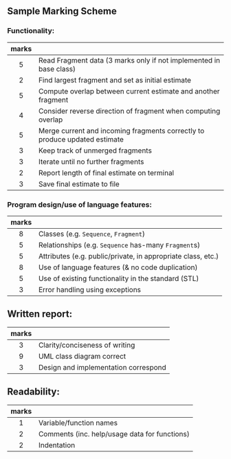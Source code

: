 ## Sample Marking Scheme

### Functionality:

| marks |  |
|:-----:|:----|
| 5 | Read Fragment data (3 marks only if not implemented in base class) |
| 2 | Find largest fragment and set as initial estimate |
| 5 | Compute overlap between current estimate and another fragment |
| 4 | Consider reverse direction of fragment when computing overlap |
| 5 | Merge current and incoming fragments correctly to produce updated estimate |
| 3 | Keep track of unmerged fragments |
| 3 | Iterate until no further fragments |
| 2 | Report length of final estimate on terminal |
| 3 | Save final estimate to file |

### Program design/use of language features:

| marks |  |
|:-----:|:----|
| 8 | Classes (e.g. `Sequence`, `Fragment`) |
| 5 | Relationships (e.g. `Sequence` has-many `Fragment`s) | 
| 5 | Attributes (e.g. public/private, in appropriate class, etc.) |
| 8 | Use of language features (& no code duplication) |
| 5 | Use of existing functionality in the standard (STL) |
| 3 | Error handling using exceptions |

## Written report:

| marks |  |
|:-----:|:----|
| 3 | Clarity/conciseness of writing |
| 9 | UML class diagram correct |
| 3 | Design and implementation correspond |

## Readability:

| marks |  |
|:-----:|:----|
| 1 | Variable/function names |
| 2 | Comments (inc. help/usage data for functions) |
| 2 | Indentation |
